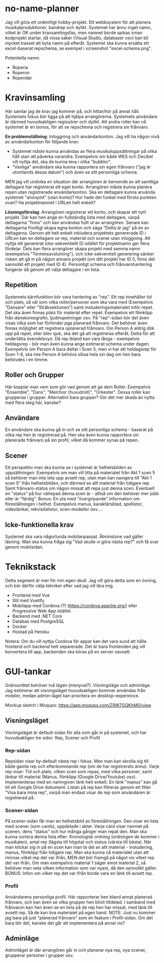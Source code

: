# no-name-planner
Jag vill göra ett ordentligt hobby-projekt. Ett webbsystem för att planera musikalproduktioner, bandrep och dylikt.
Systemet har ännu inget namn, vilket är OK under kravsamlingsfas, men namnet borde spikas innan kodprojekt startar, då vissa saker (Visual Studio, databaser osv) kan bli mycket trassel att byta namn på efteråt.
Systemet ska kunna ersätta ett excel-baserat repschema, se exempel i screenshot "excel-schema.png".

Potentiella namn:
* Roperia
* Roperon
* Ropendar

# Kravinsamling
Här samlar jag de krav jag kommer på, och hittar/hör på annat håll.
Systemets fokus bör ligga på att hjälpa arrangörerna. Systemets användare är därmed huvudsakligen regissörer och dylikt. Att andra roller kan nå systemet är en bonus, för att se repschema och registrera sin frånvaro.

<b>En problemställning</b>: Inloggning och användarkonton. Jag vill ha någon nivå av användarkonton för följande krav:
- Systemet måste kunna användas av flera musikaluppsättningar på olika håll utan att påverka varandra. Exempelvis om både WES och Decibel vill nyttja det, ska de kunna leva i olika "bubblor".
- "Vanliga" användare ska kunna rapportera sin egen frånvaro ("jag är utomlands dessa datum") och även se sitt personliga schema.

MEN jag vill undvika en situation där arrangören är beroende av att samtliga deltagare har registrerat ett eget konto. Arrangören måste kunna planera repen utan registrerade användarkonton.
Ska en deltagare kunna använda systemet "anonymt" (utan konto)? Hur hade det funkat med första punkten ovan? Ha projektnamnet i URLen helt enkelt?

<b>Lösningsförslag</b>: Arrangören registrerar ett konto, och skapar ett nytt projekt. Där kan hen ange en fullständig lista med deltagare, varpå deltagarna "finns" och kan användas fullt ut av arrangören. Senare kan deltagarna frivilligt skapa egna konton och säga "Detta är jag" på en av deltagarna.
Genom att helt enkelt inkludera projektets genererade ID i URLen kan en deltagare se rep, material och scener utan inloggning. Att nyttja ett genererat icke-sekventiellt ID istället för projektnamn ger flera fördelar. Dels kan flera arrangörer skapa projekt med samma namn (exempelvis "Terminsavslutning"), och icke-sekventiell generering sänker risken att gå in på någon annans projekt (om ditt projekt har ID 5, finns det sannolikt ett projekt med ID 4). Personligt schema och frånvarohantering fungerar då genom att välja deltagare i en lista.

## Repetition
Systemets kärnfunktion bör vara hantering av "rep". Ett rep innehåller tid och plats, så väl som vilka roller/personer som ska vara med (Exempelvis "Dansare" eller "Stråksektionen") samt instuderingsmaterialet inför repet. Det ska även finnas plats för material efter repet. Exempelvis ett filmklipp från danskoreografin, ljudinspelningar osv.
På "rep"-sidan bör det även visas vilka som har förhinder pga planerad frånvaro.
Det behöver även finnas möjlighet att registrera oplanerad frånvaro. Om Person A aldrig dök upp på repet, eller blev sjuk, ska det gå att registreras efteråt. Detta för att underlätta översiktsvyn.
Då rep ibland kan vara långa - exempelvis heldagsrep - bör man även kunna ange estimerat schema under dagen. Exempelvis om Person A bara deltar i Scen 5, men vi har ett heldagsrep för Scen 1-8, ska inte Person A behöva slösa hela sin dag om hen bara behövdes i en timme.

## Roller och Grupper
Här kopplar man vem som gör vad genom att ge dem Roller. Exempelvis "Ensemble", "Dans", "Melchior (huvudroll)", "Orkester". Dessa roller kan grupperas i grupper. Alternativt bara grupper? Gör det mer skada än nytta med flera steg här, kanske?

## Användare
En användare ska kunna gå in och se sitt personliga schema - baserat på vilka rep hen är registrerad på. Hen ska även kunna rapportera sin planerade frånvaro på sin profil, vilket då kommer synas på repen.

## Scener
Ett perspektiv man ska kunna se i systemet är helhetsbilden av uppsättningen. Exempelvis om man vill titta på materialet från Akt 1 scen 5 så behöver man inte leta upp avsett rep, utan man kan navigera till "Akt 1 scen 5" från helhetsbilden, och därmed se allt material från tidigare rep. Samt frånvaro-status om någon missat att repa just denna scen. Eventuell en "status" på hur välrepad denna scen är - alltså om den behöver mer jobb eller är "färdig".
Bonus: En yta med "övergripande" information om föreställningen i helhet. Exempelvis manus, karaktärsblad, spellistor, videolänkar, rekvisitalistor, scen-modeller osv....

## Icke-funktionella krav
Systemet ska vara någorlunda mobilanpassat. Åtminstone vad gäller läsning. Man ska kunna fråga sig "Vad skulle vi göra nästa rep?" och få svar genom mobilsidan.

# Teknikstack
Detta segment är mer för min egen skull. Jag vill göra detta som en övning, och bör därför välja tekniker efter vad jag vill lära mig.

- Frontend med Vue
- Stil med Vuetify
- Mobilapp med Cordova (?) (https://cordova.apache.org/) eller Progressive Web App istället.
- Backend med .NET Core
- Databas med PostgreSQL
- Docker
- Hostad på Heroku

Notera: Om du vill nyttja Cordova för appar kan det vara sund att hålla frontend och backend helt separerade. Det är bara frontenden jag vill konvertera till app, backenden ska köras på en server oavsett.

# GUI-tankar
Gränssnittet behöver två lägen (menyval?). Visningsläge och adminläge. Jag estimerar att visningsläget huvudsakligen kommer användas från mobiler, medan admin-läget kan prioritera en desktop-experience.

Mockup sketch i Moqups: https://app.moqups.com/Z9W7GQKhM0/view
## Visningsläget
Visningsläget är default-sidan för alla som går in på systemet, och har huvudsakligen tre sidor: Rep, Scener och Profil
### Rep-sidan
Repsidan visar by-default nästa rep i fokus. Men man kan skrolla sig till både gamla rep och efterkommande rep (om de har registrerats ännu). Varje rep visar: Tid och plats, vilken scen som repas, med vilka personer, samt länkar till material (Manus, filmklipp (Google Drive/Youtube) osv). Implementeras med en namngiven länk helt enkelt. En länk "manus" kan gå till ett Google Drive dokument.
Listan på rep kan filtreras genom ett filter "Visa bara mina rep", varpå man endast visar de rep som användaren är registrerad på.
### Scener-sidan
På scener-sidan får man en helhetsbild av föreställningen. Den visar en lista med scener (som cards), uppdelade i akter. Varje card visar namnet på scenen, dens "status" och hur många gånger man repat den. Man ska kunna sortera denna lista efter: Kronologisk ordning (ordningen de kommer i musikalen), antal rep (lägsta till högsta) och status (värsta till bästa).
När man klickar sig in på en scen kan man ta del av allt material - instudering, manus, filmklipp från tidigare rep. Man ska kunna nå materialet utan att minnas vilket rep det var ifrån, MEN det bör framgå på något vis vilket rep det var ifrån. Om man exempelvis material 1 säger emot material 2, så behöver man veta vilken information som var nyast, då den sannolikt gäller. 
BONUS: Infon om vilket rep det var ifrån borde vara en länk till avsett rep.

### Profil
Användarens personliga profil. Här rapporterar hen bland annat planerad frånvaro, och kan även se vilka grupper hen blivit tilldelad.
I samband med frånvaron kan hen även se en lista på de rep hen har missat, med länk till avsett rep. Så de kan öva materialet på egen hand. 
NOTE: Just nu kommer jag bara på just "planerad frånvaro" som en feature i Profil-sidan. Om det bara blir det, kanske det går att implementera på annat vis?

## Adminläge
Adminläget är där arrangören går in och planerar nya rep, nya scener, grupperar personer i grupper osv.
